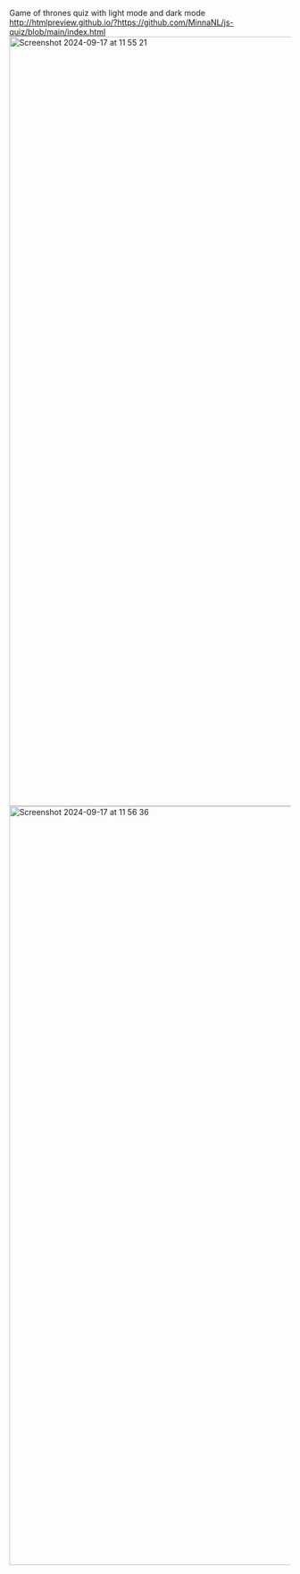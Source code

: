 Game of thrones quiz with light mode and dark mode
http://htmlpreview.github.io/?https://github.com/MinnaNL/js-quiz/blob/main/index.html
<img width="1376" alt="Screenshot 2024-09-17 at 11 55 21" src="https://github.com/user-attachments/assets/c9e7d517-3f87-45fc-b7c6-87d2d46218af">
<img width="1357" alt="Screenshot 2024-09-17 at 11 56 36" src="https://github.com/user-attachments/assets/25165649-d43f-4589-a69b-c536f8b5b069">
